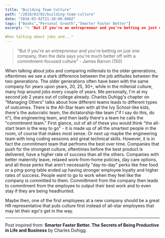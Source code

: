 ```yaml
---
title: "Building Team Culture"
path: "/2018/03/02/building-team-culture"
date: "2018-03-02T21:38:00.000Z"
tags: ["Books","Personal Growth","Smarter Faster Better"]
excerpt: "> "But if you're an entrepreneur and you're betting on just one company, then the data says you're much better off with a commitment-focused culture" - James Barron (150)

When talking about jobs and..."
---
```


> "But if you're an entrepreneur and you're betting on just one company, then the data says you're much better off with a commitment-focused culture" - James Barron (150)

When talking about jobs and comparing millenials to the older generations, oftentimes we see a stark difference between the job attitudes between the two generations. The older generations often have been with the same company for years upon years, 20, 25, 30+, while in the millenial culture, many hop around jobs every couple of years. Me personally, I'm at my second job 2 years out of college already. Charles Duhigg's chapter on "Managing Others" talks about how different teams leads to different types of outcomes. There is the All-Star team with all the Ivy School-like kids, there's the autocratic team, the dictatorship-like team ("if I say do this, do it"), the engineering team, and then lastly there's a team he calls the "commitment team." First glance, out of all of these you would think "the all-start team is the way to go" - it is made up of all the smartest people in the room, of course that makes most sense. Or next up maybe the engineering team with long coding sessions and great technical skills. However, it is in fact the commitment team that perfroms the best over time. Companies that push for the strongest culture, oftentimes before the best product is delivered, have a higher rate of success than all the others. Companies with better maternity leave, relaxed work-from-home policies, day care options, and all those perks that aren't necessarily "day-to-day" perks like free food or a ping-pong table ended up having stronger employee loyalty and higher rates of success. People *want* to go to work when they feel like the company is committed to them. Committment from the company then leads to commitment from the employee to output their best work and to even stay if they are being headhunted.

Maybe then, one of the first employees at a new company should be a great HR representative that puts culture first instead of all-star employees that may let their ego's get in the way.

---

Post inspired from: **Smarter Faster Better. The Secrets of Being Productive in Life and Business** by Charles Duhigg.
